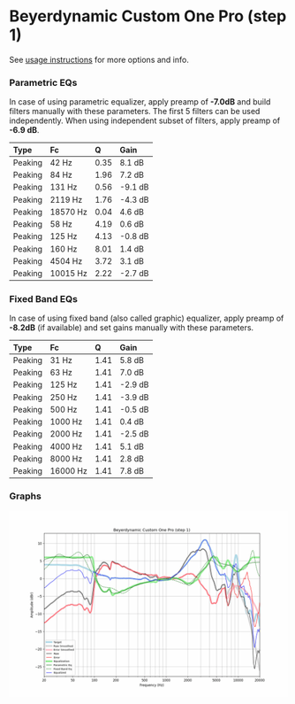 # Beyerdynamic Custom One Pro (step 1)
See [usage instructions](https://github.com/jaakkopasanen/AutoEq#usage) for more options and info.

### Parametric EQs
In case of using parametric equalizer, apply preamp of **-7.0dB** and build filters manually
with these parameters. The first 5 filters can be used independently.
When using independent subset of filters, apply preamp of **-6.9 dB**.

| Type    | Fc       |    Q | Gain    |
|:--------|:---------|:-----|:--------|
| Peaking | 42 Hz    | 0.35 | 8.1 dB  |
| Peaking | 84 Hz    | 1.96 | 7.2 dB  |
| Peaking | 131 Hz   | 0.56 | -9.1 dB |
| Peaking | 2119 Hz  | 1.76 | -4.3 dB |
| Peaking | 18570 Hz | 0.04 | 4.6 dB  |
| Peaking | 58 Hz    | 4.19 | 0.6 dB  |
| Peaking | 125 Hz   | 4.13 | -0.8 dB |
| Peaking | 160 Hz   | 8.01 | 1.4 dB  |
| Peaking | 4504 Hz  | 3.72 | 3.1 dB  |
| Peaking | 10015 Hz | 2.22 | -2.7 dB |

### Fixed Band EQs
In case of using fixed band (also called graphic) equalizer, apply preamp of **-8.2dB**
(if available) and set gains manually with these parameters.

| Type    | Fc       |    Q | Gain    |
|:--------|:---------|:-----|:--------|
| Peaking | 31 Hz    | 1.41 | 5.8 dB  |
| Peaking | 63 Hz    | 1.41 | 7.0 dB  |
| Peaking | 125 Hz   | 1.41 | -2.9 dB |
| Peaking | 250 Hz   | 1.41 | -3.9 dB |
| Peaking | 500 Hz   | 1.41 | -0.5 dB |
| Peaking | 1000 Hz  | 1.41 | 0.4 dB  |
| Peaking | 2000 Hz  | 1.41 | -2.5 dB |
| Peaking | 4000 Hz  | 1.41 | 5.1 dB  |
| Peaking | 8000 Hz  | 1.41 | 2.8 dB  |
| Peaking | 16000 Hz | 1.41 | 7.8 dB  |

### Graphs
![](./Beyerdynamic%20Custom%20One%20Pro%20(step%201).png)